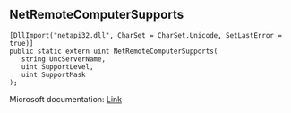 ## NetRemoteComputerSupports

```
[DllImport("netapi32.dll", CharSet = CharSet.Unicode, SetLastError = true)]
public static extern uint NetRemoteComputerSupports(
   string UncServerName,
   uint SupportLevel,
   uint SupportMask
);
```

Microsoft documentation: [Link](https://learn.microsoft.com/en-us/windows/win32/api/lmremutl/nf-lmremutl-netremotecomputersupports)
